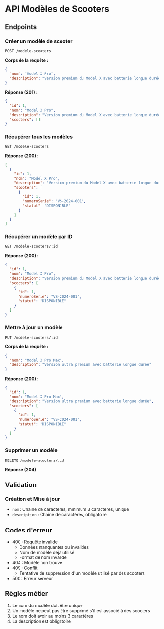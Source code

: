 # API Modèles de Scooters

## Endpoints

### Créer un modèle de scooter
```http
POST /modele-scooters
```

**Corps de la requête :**
```json
{
  "nom": "Model X Pro",
  "description": "Version premium du Model X avec batterie longue durée"
}
```

**Réponse (201) :**
```json
{
  "id": 1,
  "nom": "Model X Pro",
  "description": "Version premium du Model X avec batterie longue durée",
  "scooters": []
}
```

### Récupérer tous les modèles
```http
GET /modele-scooters
```

**Réponse (200) :**
```json
[
  {
    "id": 1,
    "nom": "Model X Pro",
    "description": "Version premium du Model X avec batterie longue durée",
    "scooters": [
      {
        "id": 1,
        "numeroSerie": "VS-2024-001",
        "statut": "DISPONIBLE"
      }
    ]
  }
]
```

### Récupérer un modèle par ID
```http
GET /modele-scooters/:id
```

**Réponse (200) :**
```json
{
  "id": 1,
  "nom": "Model X Pro",
  "description": "Version premium du Model X avec batterie longue durée",
  "scooters": [
    {
      "id": 1,
      "numeroSerie": "VS-2024-001",
      "statut": "DISPONIBLE"
    }
  ]
}
```

### Mettre à jour un modèle
```http
PUT /modele-scooters/:id
```

**Corps de la requête :**
```json
{
  "nom": "Model X Pro Max",
  "description": "Version ultra premium avec batterie longue durée"
}
```

**Réponse (200) :**
```json
{
  "id": 1,
  "nom": "Model X Pro Max",
  "description": "Version ultra premium avec batterie longue durée",
  "scooters": [
    {
      "id": 1,
      "numeroSerie": "VS-2024-001",
      "statut": "DISPONIBLE"
    }
  ]
}
```

### Supprimer un modèle
```http
DELETE /modele-scooters/:id
```

**Réponse (204)**

## Validation

### Création et Mise à jour
- `nom` : Chaîne de caractères, minimum 3 caractères, unique
- `description` : Chaîne de caractères, obligatoire

## Codes d'erreur

- 400 : Requête invalide
  - Données manquantes ou invalides
  - Nom de modèle déjà utilisé
  - Format de nom invalide
- 404 : Modèle non trouvé
- 409 : Conflit
  - Tentative de suppression d'un modèle utilisé par des scooters
- 500 : Erreur serveur

## Règles métier

1. Le nom du modèle doit être unique
2. Un modèle ne peut pas être supprimé s'il est associé à des scooters
3. Le nom doit avoir au moins 3 caractères
4. La description est obligatoire 